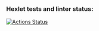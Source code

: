 ### Hexlet tests and linter status:
[![Actions Status](https://github.com/stenkarazin2/ansible-project-76/actions/workflows/hexlet-check.yml/badge.svg)](https://github.com/stenkarazin2/ansible-project-76/actions)